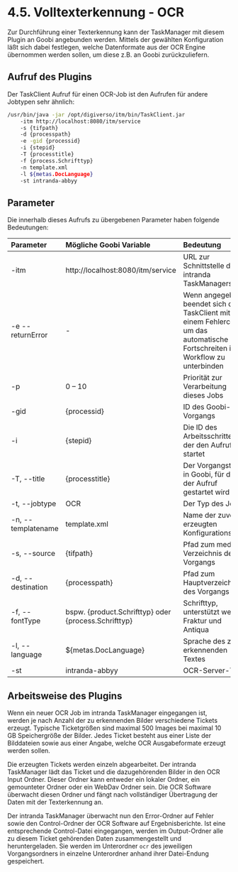 # 4.5. Volltexterkennung - OCR

Zur Durchführung einer Texterkennung kann der TaskManager mit diesem Plugin an Goobi angebunden werden. Mittels der gewählten Konfiguration läßt sich dabei festlegen, welche Datenformate aus der OCR Engine übernommen werden sollen, um diese z.B. an Goobi zurückzuliefern.

## Aufruf des Plugins

Der TaskClient Aufruf für einen OCR-Job ist den Aufrufen für andere Jobtypen sehr ähnlich:

```bash
/usr/bin/java -jar /opt/digiverso/itm/bin/TaskClient.jar 
    -itm http://localhost:8080/itm/service 
    -s {tifpath} 
    -d {processpath} 
    -e -gid {processid} 
    -i {stepid} 
    -T {processtitle} 
    -f {process.Schrifttyp} 
    -n template.xml 
    -l ${metas.DocLanguage} 
    -st intranda-abbyy
```

## Parameter <a id="parameter"></a>

Die innerhalb dieses Aufrufs zu übergebenen Parameter haben folgende Bedeutungen:

| Parameter | Mögliche Goobi Variable | Bedeutung |
| :--- | :--- | :--- |
| -itm | http://localhost:8080/itm/service | URL zur Schnittstelle des intranda TaskManagers |
| -e --returnError | - | Wenn angegeben, beendet sich der TaskClient mit einem Fehlercode, um das automatische Fortschreiten im Workflow zu unterbinden |
| -p | 0 – 10 | Priorität zur Verarbeitung dieses Jobs |
| -gid | {processid} | ID des Goobi-Vorgangs |
| -i  | {stepid} | Die ID des Arbeitsschrittes, der den Aufruf startet |
| -T, --title | {processtitle} | Der Vorgangstitel in Goobi, für den der Aufruf gestartet wird |
| -t, --jobtype | OCR | Der Typ des Jobs |
| -n, --templatename | template.xml | Name der zuvor erzeugten Konfigurationsdatei |
| -s, --source | {tifpath} | Pfad zum media Verzeichnis des Vorgangs |
| -d, --destination | {processpath} | Pfad zum Hauptverzeichnis des Vorgangs |
| -f, --fontType | bspw. {product.Schrifttyp} oder {process.Schrifttyp} | Schrifttyp, unterstützt werden Fraktur und Antiqua |
| -l, --language | ${metas.DocLanguage} | Sprache des zu erkennenden Textes |
| -st | intranda-abbyy | OCR-Server-Typ |

## Arbeitsweise des Plugins

Wenn ein neuer OCR Job im intranda TaskManager eingegangen ist, werden je nach Anzahl der zu erkennenden Bilder verschiedene Tickets erzeugt. Typische Ticketgrößen sind maximal 500 Images bei maximal 10 GB Speichergröße der Bilder. Jedes Ticket besteht aus einer Liste der Bilddateien sowie aus einer Angabe, welche OCR Ausgabeformate erzeugt werden sollen.

Die erzeugten Tickets werden einzeln abgearbeitet. Der intranda TaskManager lädt das Ticket und die dazugehörenden Bilder in den OCR Input Ordner. Dieser Ordner kann entweder ein lokaler Ordner, ein gemounteter Ordner oder ein WebDav Ordner sein. Die OCR Software überwacht diesen Ordner und fängt nach vollständiger Übertragung der Daten mit der Texterkennung an.

Der intranda TaskManager überwacht nun den Error-Ordner auf Fehler sowie den Control-Ordner der OCR Software auf Ergebnisberichte. Ist eine entsprechende Control-Datei eingegangen, werden im Output-Ordner alle zu diesem Ticket gehörenden Daten zusammengestellt und heruntergeladen. Sie werden im Unterordner `ocr` des jeweiligen Vorgangsordners in einzelne Unterordner anhand ihrer Datei-Endung gespeichert.

